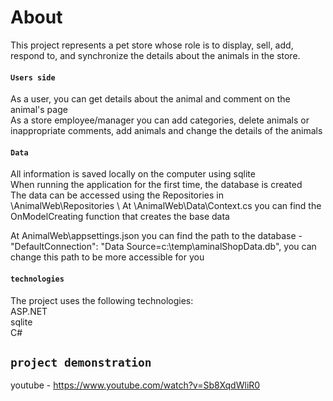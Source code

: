 ﻿# About
This project represents a pet store whose role is to display, sell, add, respond to, and synchronize the details about the animals in the store.
#### `Users side`
As a user, you can get details about the animal and comment on the animal's page\
As a store employee/manager you can add categories, delete animals or inappropriate comments, add animals and change the details of the animals

#### `Data`
All information is saved locally on the computer using sqlite\
When running the application for the first time, the database is created\
The data can be accessed using the Repositories in \AnimalWeb\Repositories \ 
At \AnimalWeb\Data\Context.cs you can find the OnModelCreating function that creates the base data


At AnimalWeb\appsettings.json you can find the path to the database - "DefaultConnection": "Data Source=c:\\temp\\aminalShopData.db",
you can change this path to be more accessible for you

#### `technologies`
The project uses the following technologies:\
ASP.NET\
sqlite\
C#

## `project demonstration`
youtube - https://www.youtube.com/watch?v=Sb8XqdWliR0




